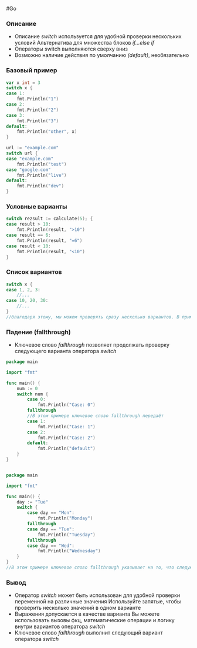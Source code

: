 #Go 
### Описание
- Описание _switch_ используется для удобной проверки нескольких условий
	 Альтернатива для множества блоков _if...else if_
- Операторы switch выполняются сверху вниз
- Возможно наличие действия по умолчанию _(default)_, необязательно

### Базовый пример
```go
var x int = 3
switch x {
case 1:
	fmt.Println("1")
case 2:
	fmt.Println("2")
case 3:
	fmt.Println("3")
default:
	fmt.Println("other", x)
}

url := "example.com"
switch url {
case "example.com"
	fmt.Println("test")
case "google.com"
	fmt.Println("live")
default:
	fmt.Println("dev")
}
```

### Условные варианты
```go
switch rezsult := calculate(5); {
case result > 10:
	fmt.Println(result, ">10")
case result == 6:
	fmt.Println(result, "=6")
case result < 10:
	fmt.Println(result, "<10")
}
```

### Список вариантов
```go
switch x {
case 1, 2, 3:
	//...
case 10, 20, 30:
	//...
}
//благодаря этому, мы можем проверять сразу несколько вариантов. В примере можем увидеть, что если х равен какому-то из значений первого кейса, то выполнится именно это часть
```

### Падение (fallthrough)
- Ключевое слово _fallthrough_ позволяет продолжать проверку следующего варианта оператора _switch_ 
```go
package main

import "fmt"

func main() {
    num := 0
    switch num {
        case 0:
            fmt.Println("Case: 0")
        fallthrough 
		//В этом примере ключевое слово fallthrough передаёт             управление на первую строку блока case 1, поэтому              этот блок также выполняется
        case 1:
            fmt.Println("Case: 1")
        case 2:
            fmt.Println("Case: 2")
        default:
            fmt.Println("default")
    }
}


package main

import "fmt"

func main() {
    day := "Tue"
    switch {
        case day == "Mon":
            fmt.Println("Monday")
        fallthrough
        case day == "Tue":
            fmt.Println("Tuesday")
        fallthrough
        case day == "Wed":
            fmt.Println("Wednesday")
    }
}
//В этом примере ключевое слово fallthrough указывает на то, что следующий оператор case будет выполнен независимо от истинности своего условия
```

### Вывод 
- Оператор _switch_ может быть использован для удобной проверки переменной на различные значения
	 Используйте запятые, чтобы проверить несколько значений в одном варианте 
- Выражения допускается в качестве варианта
	 Вы можете использовать вызовы фкц, математические операции и логику внутри вариантов оператора _switch_
- Ключевое слово _fallthrough_ выполнит следующий вариант оператора _switch_